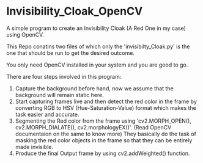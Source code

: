 # Invisibility_Cloak_OpenCV
A simple program to create an Invisibility Cloak (A Red One in my case) using OpenCV.

This Repo conatins two files of which only the 'invisibilty_Cloak.py' is the one that should be run to get the desired outcome.

You only need OpenCV installed in your system and you are good to go.

There are four steps involved in this program:
1) Capture the background before hand, now we assume that the background will remain static here.
2) Start capturing frames live and then detect the red color in the frame by converting RGB to HSV (Hue-Saturation-Value) format which makes the task easier and accurate.
3) Segmenting the Red color from the frame using 'cv2.MORPH_OPEN(), cv2.MORPH_DIALATE(), cv2.morphologyEX()'. (Read OpenCV documentaion on the same to know more) They basically do the task of masking the red color objects in the frame so that they can be entirely made invisible.
4) Produce the final Output frame by using cv2.addWeighted() function. 
